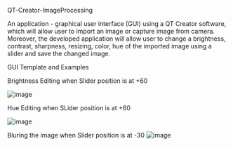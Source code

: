 QT-Creator-ImageProcessing

An application - graphical user interface (GUI) using a QT Creator software, which will allow user to import an image or capture image from camera. Moreover, the developed application will allow user to change a brightness, contrast, sharpness, resizing, color, hue of the imported image using a slider and save the changed image.

GUI Template and Examples

Brightness Editing when Slider position is at +60

![image](https://user-images.githubusercontent.com/77145863/178696832-b359f562-5952-4eae-b82e-3c48727b30ce.png)


Hue Editing when SLider position is at +60

![image](https://user-images.githubusercontent.com/77145863/178696871-3690b02b-b074-467c-97a6-4edeee76b87e.png)

Bluring the image when Slider position is at -30
![image](https://user-images.githubusercontent.com/77145863/178696914-f0f8f14a-3842-4c33-869c-cbb17d06efba.png)
